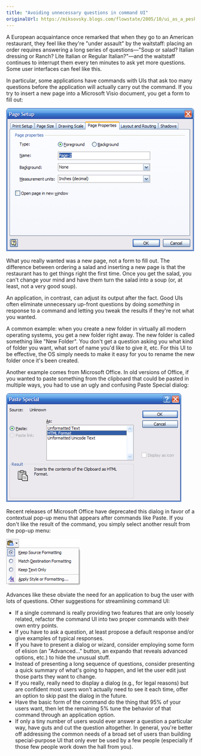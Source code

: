 ```yaml
---
title: "Avoiding unnecessary questions in command UI"
originalUrl: https://miksovsky.blogs.com/flowstate/2005/10/ui_as_a_pesky_w.html
---
```


<p>
  A European acquaintance once remarked that when they go to an American
  restaurant, they feel like they're &quot;under assault&quot; by the waitstaff:
  placing an order requires answering a long series of questions—&quot;Soup or
  salad? Italian dressing or Ranch? Lite Italian or Regular Italian?&quot;—and
  the waitstaff continues to interrupt them every ten minutes to ask yet more
  questions. Some user interfaces can feel like this.
</p>
<p>
  In particular, some applications have commands with UIs that ask too many
  questions before the application will actually carry out the command. If you
  try to insert a new page into a Microsoft Visio document, you get a form to
  fill out:
</p>
<p>
  <img
    alt="Microsoft_visio_new_page"
    src="/images/flowstate/microsoft_visio_new_page.png"
  />
</p>
<p>
  What you really wanted was a new page, not a form to fill out. The difference
  between ordering a salad and inserting a new page is that the restaurant has
  to get things right the first time. Once you get the salad, you can't change
  your mind and have them turn the salad into a soup (or, at least, not a very
  good soup).
</p>
<p>
  An application, in contrast, can adjust its output after the fact. Good UIs
  often eliminate unnecessary up-front questions by doing <em>something</em> in
  response to a command and letting you tweak the results if they're not what
  you wanted.
</p>
<p>
  A common example: when you create a new folder in virtually all modern
  operating systems, you get a new folder right away. The new folder is called
  something like &quot;New Folder&quot;. You don't get a question asking you
  what kind of folder you want, what sort of name you'd like to give it, etc.
  For this UI to be effective, the OS simply needs to make it easy for you to
  rename the new folder once it's been created.
</p>
<p>
  Another example comes from Microsoft Office. In old versions of Office, if you
  wanted to paste something from the clipboard that could be pasted in multiple
  ways, you had to use an ugly and confusing Paste Special dialog:
</p>
<p>
  <img
    alt="Microsoft_office_paste_special"
    src="/images/flowstate/microsoft_office_paste_special.png"
  />
</p>
<p>
  Recent releases of Microsoft Office have deprecated this dialog in favor of a
  contextual pop-up menu that appears after commands like Paste. If you don't
  like the result of the command, you simply select another result from the
  pop-up menu:
</p>
<p>
  <img
    alt="Microsoft_office_paste_popup"
    src="/images/flowstate/microsoft_office_paste_popup.png"
  />
</p>
<p>
  Advances like these obviate the need for an application to bug the user with
  lots of questions. Other suggestions for streamlining command UI:
</p>

<ul>
  <li>
    If a single command is really providing two features that are only loosely
    related, refactor the command UI into two proper commands with their own
    entry points.
  </li>

  <li>
    If you have to ask a question, at least propose a default response and/or
    give examples of typical responses.
  </li>

  <li>
    If you have to present a dialog or wizard, consider employing some form of
    elision (an &quot;Advanced...&quot; button, an expando that reveals advanced
    options, etc.) to hide the unusual stuff.
  </li>

  <li>
    Instead of presenting a long sequence of questions, consider presenting a
    quick summary of what's going to happen, and let the user edit just those
    parts they want to change.
  </li>

  <li>
    If you really, really need to display a dialog (e.g., for legal reasons) but
    are confident most users won't actually need to see it each time, offer an
    option to skip past the dialog in the future.
  </li>

  <li>
    Have the basic form of the command do the thing that 95% of your users want,
    then let the remaining 5% tune the behavior of that command through an
    application option.
  </li>

  <li>
    If only a tiny number of users would ever answer a question a particular
    way, have guts and cut the question altogether. In general, you're better
    off addressing the common needs of a broad set of users than building
    special-purpose UI that only ever be used by a few people (especially if
    those few people work down the hall from you).
  </li>
</ul>
